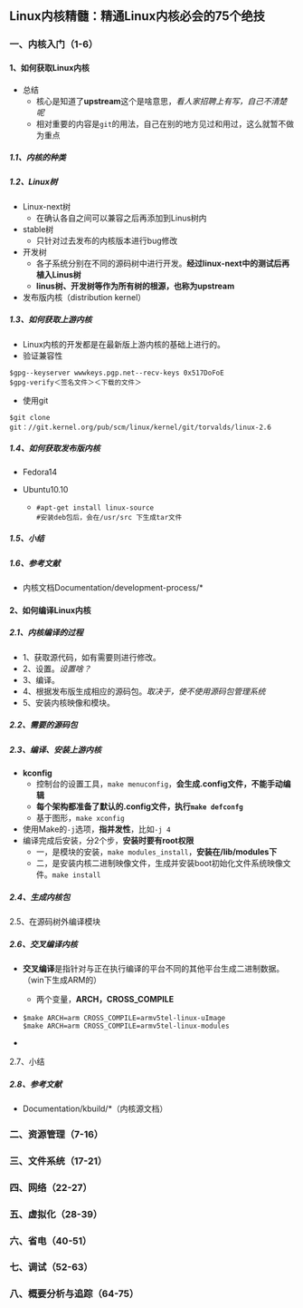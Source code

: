 ## Linux内核精髓：精通Linux内核必会的75个绝技

### 一、内核入门（1-6）

#### 1、如何获取Linux内核

+ 总结
  + 核心是知道了**upstream**这个是啥意思，*看人家招聘上有写，自己不清楚呢*
  + 相对重要的内容是`git`的用法，自己在别的地方见过和用过，这么就暂不做为重点

##### 1.1、内核的种类

##### 1.2、Linux树

+ Linux-next树
  + 在确认各自之间可以兼容之后再添加到Linus树内
+ stable树
  + 只针对过去发布的内核版本进行bug修改
+ 开发树
  + 各子系统分别在不同的源码树中进行开发。**经过linux-next中的测试后再植入Linus树**
  + **linus树、开发树等作为所有树的根源，也称为upstream**
+ 发布版内核（distribution kernel）

##### 1.3、如何获取上游内核

+ Linux内核的开发都是在最新版上游内核的基础上进行的。
+ 验证兼容性

```shell
$gpg--keyserver wwwkeys.pgp.net--recv-keys 0x517DoFoE
$gpg-verify＜签名文件＞＜下载的文件＞
```

+ 使用git

```shell
$git clone git：//git.kernel.org/pub/scm/linux/kernel/git/torvalds/linux-2.6
```

##### 1.4、如何获取发布版内核

+ Fedora14

+ Ubuntu10.10

  + ```shell
    #apt-get install linux-source
    #安装deb包后，会在/usr/src 下生成tar文件
    ```

##### 1.5、小结

##### 1.6、参考文献

+ 内核文档Documentation/development-process/*

#### 2、如何编译Linux内核

##### 2.1、内核编译的过程

+ 1、获取源代码，如有需要则进行修改。
+ 2、设置。*设置啥？*
+ 3、编译。
+ 4、根据发布版生成相应的源码包。*取决于，使不使用源码包管理系统*
+ 5、安装内核映像和模块。

##### 2.2、需要的源码包

##### 2.3、编译、安装上游内核

+ **kconfig**
  + 控制台的设置工具，`make menuconfig`，**会生成.config文件，不能手动编辑**
  + **每个架构都准备了默认的.config文件，执行`make defconfg`**
  + 基于图形，`make xconfig`
+ 使用Make的`-j`选项，**指并发性**，比如`-j 4`
+ 编译完成后安装，分2个步，**安装时要有root权限**
  + 一，是模块的安装，`make modules_install`，**安装在/lib/modules下**
  + 二，是安装内核二进制映像文件，生成并安装boot初始化文件系统映像文件。`make install`

##### 2.4、生成内核包

2.5、在源码树外编译模块

##### 2.6、交叉编译内核

+ **交叉编译**是指针对与正在执行编译的平台不同的其他平台生成二进制数据。（win下生成ARM的）

  + 两个变量，**ARCH，CROSS_COMPILE**

+ ```shell
  $make ARCH=arm CROSS_COMPILE=armv5tel-linux-uImage
  $make ARCH=arm CROSS_COMPILE=armv5tel-linux-modules
  ```

+ 

2.7、小结

##### 2.8、参考文献

+ Documentation/kbuild/*（内核源文档）

### 二、资源管理（7-16）

### 三、文件系统（17-21）

### 四、网络（22-27）

### 五、虚拟化（28-39）

### 六、省电（40-51）

### 七、调试（52-63）

### 八、概要分析与追踪（64-75）

